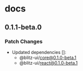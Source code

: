 # docs

## 0.1.1-beta.0

### Patch Changes

- Updated dependencies []:
  - @blitz-ui/core@0.1.0-beta.1
  - @blitz-ui/react@0.1.0-beta.1

